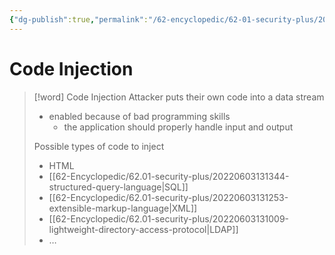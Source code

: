 ```yaml
---
{"dg-publish":true,"permalink":"/62-encyclopedic/62-01-security-plus/20220603120721-code-injection/","dgHomeLink":true,"dgPassFrontmatter":false}
---
```



# Code Injection

>[!word] Code Injection
> Attacker puts their own code into a data stream 
> - enabled because of bad programming skills 
>     - the application should properly handle input and output 
> 
> Possible types of code to inject 
> - HTML 
> - [[62-Encyclopedic/62.01-security-plus/20220603131344-structured-query-language|SQL]] 
> - [[62-Encyclopedic/62.01-security-plus/20220603131253-extensible-markup-language|XML]] 
> - [[62-Encyclopedic/62.01-security-plus/20220603131009-lightweight-directory-access-protocol|LDAP]] 
> - …
